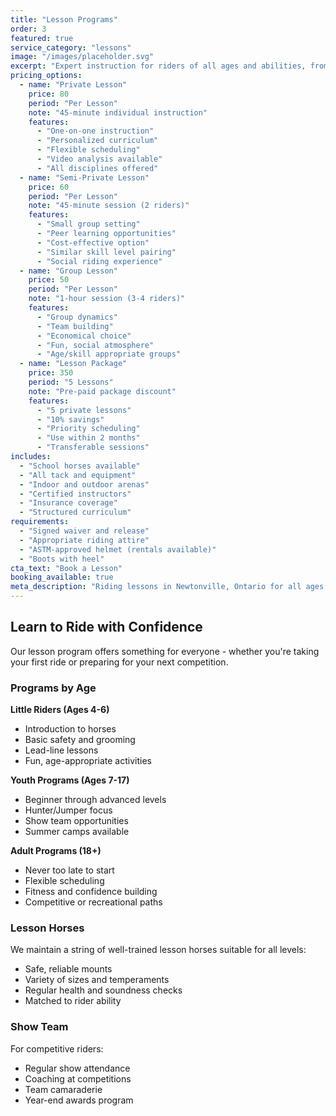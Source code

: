 ```yaml
---
title: "Lesson Programs"
order: 3
featured: true
service_category: "lessons"
image: "/images/placeholder.svg"
excerpt: "Expert instruction for riders of all ages and abilities, from beginners to competitive athletes."
pricing_options:
  - name: "Private Lesson"
    price: 80
    period: "Per Lesson"
    note: "45-minute individual instruction"
    features:
      - "One-on-one instruction"
      - "Personalized curriculum"
      - "Flexible scheduling"
      - "Video analysis available"
      - "All disciplines offered"
  - name: "Semi-Private Lesson"
    price: 60
    period: "Per Lesson"
    note: "45-minute session (2 riders)"
    features:
      - "Small group setting"
      - "Peer learning opportunities"
      - "Cost-effective option"
      - "Similar skill level pairing"
      - "Social riding experience"
  - name: "Group Lesson"
    price: 50
    period: "Per Lesson"
    note: "1-hour session (3-4 riders)"
    features:
      - "Group dynamics"
      - "Team building"
      - "Economical choice"
      - "Fun, social atmosphere"
      - "Age/skill appropriate groups"
  - name: "Lesson Package"
    price: 350
    period: "5 Lessons"
    note: "Pre-paid package discount"
    features:
      - "5 private lessons"
      - "10% savings"
      - "Priority scheduling"
      - "Use within 2 months"
      - "Transferable sessions"
includes:
  - "School horses available"
  - "All tack and equipment"
  - "Indoor and outdoor arenas"
  - "Certified instructors"
  - "Insurance coverage"
  - "Structured curriculum"
requirements:
  - "Signed waiver and release"
  - "Appropriate riding attire"
  - "ASTM-approved helmet (rentals available)"
  - "Boots with heel"
cta_text: "Book a Lesson"
booking_available: true
meta_description: "Riding lessons in Newtonville, Ontario for all ages and skill levels. Private, semi-private, and group lessons available."
---
```


## Learn to Ride with Confidence

Our lesson program offers something for everyone - whether you're taking your first ride or preparing for your next competition.

### Programs by Age

**Little Riders (Ages 4-6)**
- Introduction to horses
- Basic safety and grooming
- Lead-line lessons
- Fun, age-appropriate activities

**Youth Programs (Ages 7-17)**
- Beginner through advanced levels
- Hunter/Jumper focus
- Show team opportunities
- Summer camps available

**Adult Programs (18+)**
- Never too late to start
- Flexible scheduling
- Fitness and confidence building
- Competitive or recreational paths

### Lesson Horses

We maintain a string of well-trained lesson horses suitable for all levels:
- Safe, reliable mounts
- Variety of sizes and temperaments
- Regular health and soundness checks
- Matched to rider ability

### Show Team

For competitive riders:
- Regular show attendance
- Coaching at competitions
- Team camaraderie
- Year-end awards program